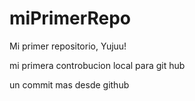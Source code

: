 # miPrimerRepo
Mi primer repositorio, Yujuu!

mi primera controbucion local para git hub

un commit mas desde github
